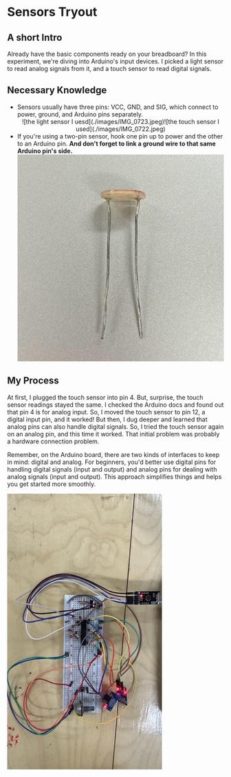 # Sensors Tryout

## A short Intro
Already have the basic components ready on your breadboard? In this experiment, we're diving into Arduino's input devices. I picked a light sensor to read analog signals from it, and a touch sensor to read digital signals.

## Necessary Knowledge
- Sensors usually have three pins: VCC, GND, and SIG, which connect to power, ground, and Arduino pins separately.
  <div align=center>![the light sensor I uesd](./images/IMG_0723.jpeg)![the touch sensor I used](./images/IMG_0722.jpeg)</div>
- If you're using a two-pin sensor, hook one pin up to power and the other to an Arduino pin. **And don't forget to link a ground wire to that same Arduino pin's side.**
  ![the "raw" light sensor with only two pins](./images/IMG_0729.jpeg)

## My Process 
At first, I plugged the touch sensor into pin 4. But, surprise, the touch sensor readings stayed the same. I checked the Arduino docs and found out that pin 4 is for analog input. So, I moved the touch sensor to pin 12, a digital input pin, and it worked! But then, I dug deeper and learned that analog pins can also handle digital signals. So, I tried the touch sensor again on an analog pin, and this time it worked. That initial problem was probably a hardware connection problem.

Remember, on the Arduino board, there are two kinds of interfaces to keep in mind: digital and analog. For beginners, you'd better use digital pins for handling digital signals (input and output) and analog pins for dealing with analog signals (input and output). This approach simplifies things and helps you get started more smoothly.

![my breadboard now](./images/IMG_0726.jpeg)
